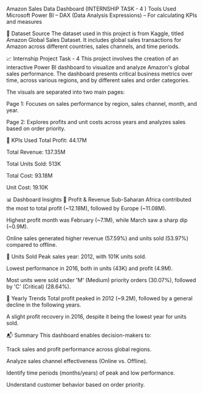 Amazon Sales Data Dashboard (INTERNSHIP TASK - 4 )
 Tools Used
Microsoft Power BI – 
DAX (Data Analysis Expressions) – For calculating KPIs and measures

📂 Dataset Source
The dataset used in this project is from Kaggle, titled Amazon Global Sales Dataset. It includes global sales transactions for Amazon across different countries, sales channels, and time periods.

📈 Internship Project Task - 4
This project involves the creation of an interactive Power BI dashboard to visualize and analyze Amazon's global sales performance. The dashboard presents critical business metrics over time, across various regions, and by different sales and order categories.

The visuals are separated into two main pages:

Page 1: Focuses on sales performance by region, sales channel, month, and year.

Page 2: Explores profits and unit costs across years and analyzes sales based on order priority.

📌 KPIs Used
Total Profit: 44.17M

Total Revenue: 137.35M

Total Units Sold: 513K

Total Cost: 93.18M

Unit Cost: 19.10K

📊 Dashboard Insights
🔹 Profit & Revenue
Sub-Saharan Africa contributed the most to total profit (~12.18M), followed by Europe (~11.08M).

Highest profit month was February (~7.1M), while March saw a sharp dip (~0.9M).

Online sales generated higher revenue (57.59%) and units sold (53.97%) compared to offline.

🔹 Units Sold
Peak sales year: 2012, with 101K units sold.

Lowest performance in 2016, both in units (43K) and profit (4.9M).

Most units were sold under 'M' (Medium) priority orders (30.07%), followed by 'C' (Critical) (28.64%).

🔹 Yearly Trends
Total profit peaked in 2012 (~9.2M), followed by a general decline in the following years.

A slight profit recovery in 2016, despite it being the lowest year for units sold.

📬 Summary
This dashboard enables decision-makers to:

Track sales and profit performance across global regions.

Analyze sales channel effectiveness (Online vs. Offline).

Identify time periods (months/years) of peak and low performance.

Understand customer behavior based on order priority.
